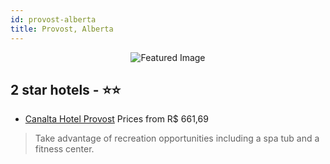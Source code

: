 ```yaml
---
id: provost-alberta
title: Provost, Alberta
---
```


<center><img src="https://i.travelapi.com/hotels/2000000/1210000/1206800/1206773/a8806f40_z.jpg" alt="Featured Image" /></center>


##  2 star hotels - ⭐️⭐️

-    [Canalta Hotel Provost](https://us.hurb.com/hotels/provost/canalta-hotel-provost-JNP-JP736084?cmp=18055) Prices from R$ 661,69
   > Take advantage of recreation opportunities including a spa tub and a fitness center.
